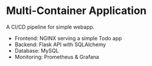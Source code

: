 # Multi-Container Application

A CI/CD pipeline for simple webapp.

- Frontend: NGINX serving a simple Todo app
- Backend: Flask API with SQLAlchemy
- Database: MySQL
- Monitoring: Prometheus & Grafana
